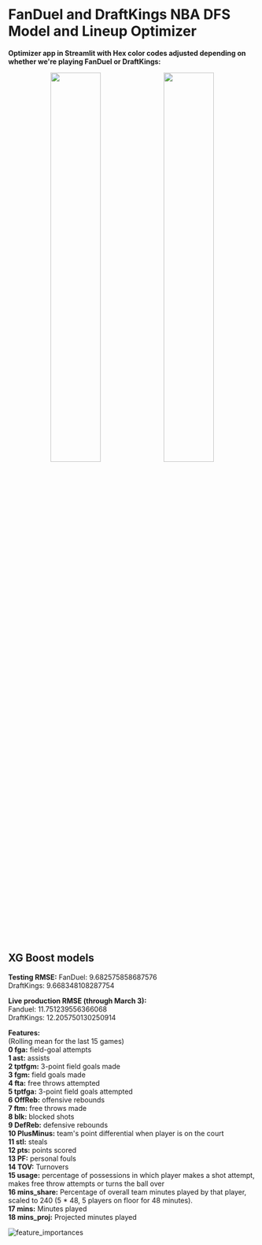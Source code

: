 # FanDuel and DraftKings NBA DFS Model and Lineup Optimizer

**Optimizer app in Streamlit with Hex color codes adjusted depending on whether we're playing FanDuel or DraftKings:**

<p align="center">
  <img src="https://github.com/user-attachments/assets/b46f34b3-30bc-4d9a-ad35-201e3b2a9812" width="45%">
  <img src="https://github.com/user-attachments/assets/58848afe-fa2b-44d0-b032-f37b214e4a46" width="45%">
</p>


## XG Boost models

**Testing RMSE:**
FanDuel: 9.682575858687576<br>
DraftKings: 9.668348108287754<br>

**Live production RMSE (through March 3):**<br>
Fanduel: 11.751239556366068<br>
DraftKings: 12.205750130250914<br>

**Features:**<br>
(Rolling mean for the last 15 games)<br>
**0 fga:** field-goal attempts<br>
**1 ast:** assists<br>
**2 tptfgm:** 3-point field goals made<br>
**3 fgm:** field goals made<br>
**4 fta:** free throws attempted<br>
**5 tptfga:** 3-point field goals attempted<br>
**6 OffReb:** offensive rebounds<br>
**7 ftm:** free throws made<br>
**8 blk:** blocked shots<br>
**9 DefReb:** defensive rebounds<br>
**10 PlusMinus:** team's point differential when player is on the court<br>
**11 stl:** steals<br>
**12 pts:** points scored<br>
**13 PF:** personal fouls<br>
**14 TOV:** Turnovers<br>
**15 usage:** percentage of possessions in which player makes a shot attempt, makes free throw attempts or turns the ball over<br>
**16 mins_share:** Percentage of overall team minutes played by that player, scaled to 240 (5 * 48, 5 players on floor for 48 minutes).<br>
**17 mins:** Minutes played<br>
**18 mins_proj:** Projected minutes played<br>

![feature_importances](https://github.com/user-attachments/assets/9cdf44ee-c7b9-4d21-a843-6d40d0b333e0)






